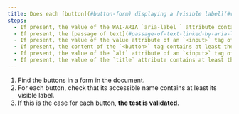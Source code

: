 ```yaml
---
title: Does each [button](#button-form) displaying a [visible label](#visible-label) meet these conditions (excluding special cases)?
steps:
  - If present, the value of the WAI-ARIA `aria-label ` attribute contains at least the [visible label](#visible-label).
  - If present, the [passage of text](#passage-of-text-linked-by-aria-labelledby-or-aria-describedby) bound to the button via a WAI-ARIA `aria-labelledby` attribute contains at least the [visible label](#visible-label).
  - If present, the value of the value attribute of an `<input>` tag of type `submit`, `reset` or `button` contains at least the [visible label](#visible-label).
  - If present, the content of the `<button>` tag contains at least the [visible label](#visible-label).
  - If present, the value of the `alt` attribute of an `<input>` tag of type `image` contains at least the [visible label](#visible-label).
  - If present, the value of the `title` attribute contains at least the [visible label](#visible-label).
---
```


1. Find the buttons in a form in the document.
2. For each button, check that its accessible name contains at least its visible label.
3. If this is the case for each button, **the test is validated**.
